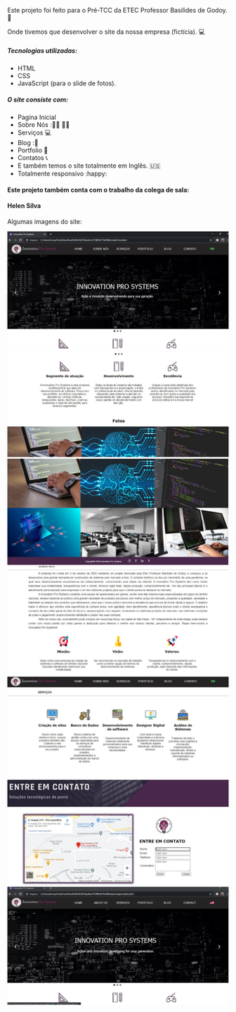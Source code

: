 Este projeto foi feito para o Pré-TCC da ETEC Professor Basilides de Godoy.:school:

Onde tivemos que desenvolver o site da nossa empresa (fictícia). :computer:

##### Tecnologias utilizadas:

-  HTML
-  CSS 
- JavaScript (para o slide de fotos).

##### O site consiste com:

- Pagina Inicial
- Sobre Nós ::woman_technologist: :man_technologist:
- Serviços :computer:
- Blog ::book:
- Portfolio :book:
- Contatos :telephone_receiver:
- E também temos o site totalmente em Inglês. :us:
- Totalmente responsivo :happy:

#### Este projeto também conta com o trabalho da colega de sala:

#### Helen Silva

Algumas imagens do site:

<img src ="imgsite/Home.JPG ">

<img src ="imgsite/Home2.JPG ">

<img src ="imgsite/Home3.JPG ">

<img src ="imgsite/Sobrenos.JPG ">

<img src ="imgsite/servicos.JPG ">

<img src ="imgsite/contato.JPG ">

<img src ="imgsite/Homees.JPG ">